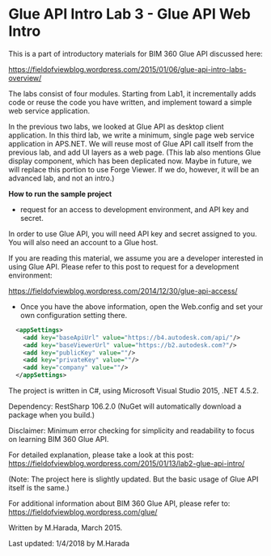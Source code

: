 # Glue API Intro Lab 3 - Glue API Web Intro

This is a part of introductory materials for BIM 360 Glue API discussed here:

https://fieldofviewblog.wordpress.com/2015/01/06/glue-api-intro-labs-overview/

The labs consist of four modules. Starting from Lab1, it incrementally 
adds code or reuse the code you have written, and implement toward a simple web service application. 

In the previous two labs, we looked at Glue API as desktop client application. In this third lab, we write a minimum, single page web service application in APS.NET. We will reuse most of Glue API call itself from the previous lab, and add UI layers as a web page. 
(This lab also mentions Glue display component, which has been deplicated now. Maybe in future, we will replace this portion to use Forge Viewer. If we do, however, it will be an advanced lab, and not an intro.) 


**How to run the sample project**

* request for an access to development environment, and API key and secret. 

In order to use Glue API, you will need API key and secret assigned to you. 
You will also need an account to a Glue host.

If you are reading this material, we assume you are a developer interested in using Glue API. Please refer to this post to request for a development environment:  

https://fieldofviewblog.wordpress.com/2014/12/30/glue-api-access/

* Once you have the above information, open the Web.config and set your own configuration setting there.  


```xml
  <appSettings>
    <add key="baseApiUrl" value="https://b4.autodesk.com/api/"/>
    <add key="baseViewerUrl" value="https://b2.autodesk.com?"/>
    <add key="publicKey" value=""/>
    <add key="privateKey" value=""/>
    <add key="company" value=""/>
  </appSettings>
```

The project is written in C#, using Microsoft Visual Studio 2015, .NET 4.5.2.

Dependency: RestSharp 106.2.0 (NuGet will automatically download a package when you build.) 

Disclaimer: Minimum error checking for simplicity and readability to focus on learning BIM 360 Glue API. 

For detailed explanation, please take a look at this post: 
https://fieldofviewblog.wordpress.com/2015/01/13/lab2-glue-api-intro/

(Note: The project here is slightly updated. But the basic usage of Glue API itself is the same.) 

For additional information about BIM 360 Glue API, please refer to:
https://fieldofviewblog.wordpress.com/glue/

Written by M.Harada, March 2015. 

Last updated: 1/4/2018 by M.Harada 



